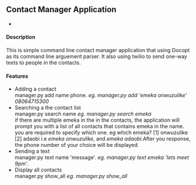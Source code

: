
## Contact Manager Application
-
#### Description
This is simple command line  contact manager application that using Docopt as its command line arguement parser.
It also using twilio  to send one-way texts to people in the contacts.
#### Features
   + Adding  a contact      
         manager.py add name phone.     _eg. manager.py add 'emeka onwuzulike' 08064715300_
   + Searching a the contact list    
         manager.py search name         _eg. manager.py search emeka_    
         if there are multiple emeka in the in the contacts, the application will prompt you with a list of all contacts
         that contains emeka in the name. you are required to specify which one. eg which emeka? [1]  onwuzulike [2] adaobi    i.e _emeka onwuzulike_, and _emeka adaobi_.After you response, the phone number of your choice will be displayed.
   + Sending a text    
         manager.py text name 'message'.     _eg. manager.py text emeka 'lets meet 9pm'_.    
   + Display all contacts    
         manager.py show_all     _eg. manager.py show_all_     



